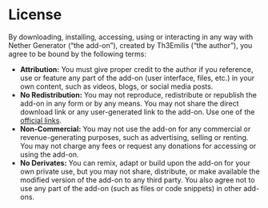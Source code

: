# License

By downloading, installing, accessing, using or interacting in any way with Nether Generator (“the add-on”), created by Th3Emilis (“the author”), you agree to be bound by the following terms:
- **Attribution:** You must give proper credit to the author if you reference, use or feature any part of the add-on (user interface, files, etc.) in your own content, such as videos, blogs, or social media posts.
- **No Redistribution:** You may not reproduce, redistribute or republish the add-on in any form or by any means. You may not share the direct download link or any user-generated link to the add-on. Use one of the [official links](https://github.com/th3emilis/nether-generator/blob/main/OFFICIAL_LINKS.md).
- **Non-Commercial:** You may not use the add-on for any commercial or revenue-generating purposes, such as advertising, selling or renting. You may not charge any fees or request any donations for accessing or using the add-on.
- **No Derivates:** You can remix, adapt or build upon the add-on for your own private use, but you may not share, distribute, or make available the modified version of the add-on to any third party. You also agree not to use any part of the add-on (such as files or code snippets) in other add-ons.